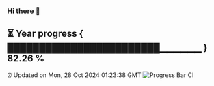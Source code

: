### Hi there 👋
⏳ Year progress { ████████████████████████▁▁▁▁▁▁ } 82.26 %
---
⏰ Updated on Mon, 28 Oct 2024 01:23:38 GMT
![Progress Bar CI](https://github.com/liununu/liununu/workflows/Progress%20Bar%20CI/badge.svg)
